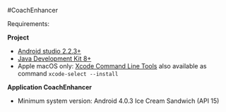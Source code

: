 #CoachEnhancer

Requirements:

**Project**
- [Android studio 2.2.3+](https://developer.android.com/studio/index.html) 
- [Java Development Kit 8+](http://www.oracle.com/technetwork/java/javase/downloads/jdk8-downloads-2133151.html)
- Apple macOS only: [Xcode Command Line Tools](https://developer.apple.com/download/more/) also available as command  `xcode-select --install` 

**Application CoachEnhancer**
 - Minimum system version: Android 4.0.3 Ice Cream Sandwich (API 15)
